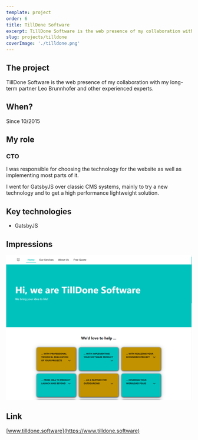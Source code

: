 ```yaml
---
template: project
order: 6
title: TillDone Software
excerpt: TillDone Software is the web presence of my collaboration with my long-term partner Leo Brunnhofer and other experienced experts.
slug: projects/tilldone
coverImage: './tilldone.png'
---
```

## The project

TillDone Software is the web presence of my collaboration with my long-term partner Leo Brunnhofer and other experienced experts.

## When?

Since 10/2015

## My role

### CTO

I was responsible for choosing the technology for the website as well as implementing most parts of it.

I went for GatsbyJS over classic CMS systems, mainly to try a new technology and to get a high performance lightweight solution.

## Key technologies

* GatsbyJS

## Impressions

![TillDone website screenshot](tilldone.png "TillDone website screenshot")

## Link

[www.tilldone.software](https://www.tilldone.software)